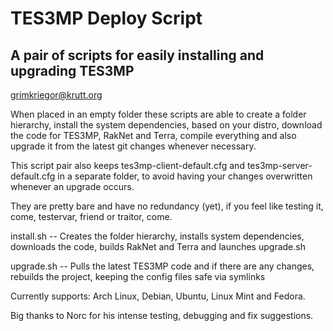 # TES3MP Deploy Script
## A pair of scripts for easily installing and upgrading TES3MP
<grimkriegor@krutt.org>

When placed in an empty folder these scripts are able to create a folder hierarchy, install the system dependencies, based on your distro, download the code for TES3MP, RakNet and Terra, compile everything and also upgrade it from the latest git changes whenever necessary.

This script pair also keeps tes3mp-client-default.cfg and tes3mp-server-default.cfg in a separate folder, to avoid having your changes overwritten whenever an upgrade occurs.

They are pretty bare and have no redundancy (yet), if you feel like testing it, come, testervar, friend or traitor, come.

install.sh -- Creates the folder hierarchy, installs system dependencies, downloads the code, builds RakNet and Terra and launches upgrade.sh

upgrade.sh -- Pulls the latest TES3MP code and if there are any changes, rebuilds the project, keeping the config files safe via symlinks

Currently supports: Arch Linux, Debian, Ubuntu, Linux Mint and Fedora.

Big thanks to Norc for his intense testing, debugging and fix suggestions.
